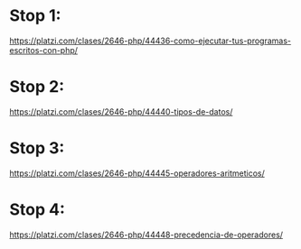 # Stop 1: 
https://platzi.com/clases/2646-php/44436-como-ejecutar-tus-programas-escritos-con-php/

# Stop 2:
https://platzi.com/clases/2646-php/44440-tipos-de-datos/

# Stop 3:
https://platzi.com/clases/2646-php/44445-operadores-aritmeticos/

# Stop 4:
https://platzi.com/clases/2646-php/44448-precedencia-de-operadores/
